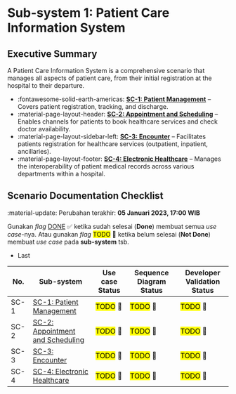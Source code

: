 # Sub-system 1: Patient Care Information System

## Executive Summary

A Patient Care Information System is a comprehensive scenario that manages all aspects of patient care, from their initial registration at the hospital to their departure.

<div class="grid cards" markdown>

- :fontawesome-solid-earth-americas: __[SC-1: Patient Management]__ – Covers patient registration, tracking, and discharge.
- :material-page-layout-header: __[SC-2: Appointment and Scheduling]__ – Enables channels for patients to book healthcare services and check doctor availability.
- :material-page-layout-sidebar-left: __[SC-3: Encounter]__ – Facilitates patients registration for healthcare services (outpatient, inpatient, ancillaries).
- :material-page-layout-footer: __[SC-4: Electronic Healthcare]__ – Manages the interoperability of patient medical records across various departments within a hospital.

</div>

## Scenario Documentation Checklist

<!-- md:version 0.0.1 -->
:material-update: Perubahan terakhir: **05 Januari 2023, 17:00 WIB**

Gunakan _flag_ <ins class="critic">DONE</ins> :white_check_mark: ketika sudah selesai (**Done**) membuat semua _use case_-nya.
Atau gunakan _flag_ <mark class="critic">TODO</mark> :no_entry_sign: ketika belum selesai (**Not Done**) membuat _use case_ pada **sub-system** tsb.

* Last

| No.  | Sub-system                         | Use case Status                                  | Sequence Diagram Status                          | Developer Validation Status                      |
|------|------------------------------------|--------------------------------------------------|--------------------------------------------------|--------------------------------------------------|
| SC-1 | [SC-1: Patient Management]         | <mark class="critic">TODO</mark> :no_entry_sign: | <mark class="critic">TODO</mark> :no_entry_sign: | <mark class="critic">TODO</mark> :no_entry_sign: |
| SC-2 | [SC-2: Appointment and Scheduling] | <mark class="critic">TODO</mark> :no_entry_sign: | <mark class="critic">TODO</mark> :no_entry_sign: | <mark class="critic">TODO</mark> :no_entry_sign: |
| SC-3 | [SC-3: Encounter]                  | <mark class="critic">TODO</mark> :no_entry_sign: | <mark class="critic">TODO</mark> :no_entry_sign: | <mark class="critic">TODO</mark> :no_entry_sign: |
| SC-4 | [SC-4: Electronic Healthcare]      | <mark class="critic">TODO</mark> :no_entry_sign: | <mark class="critic">TODO</mark> :no_entry_sign: | <mark class="critic">TODO</mark> :no_entry_sign: |

  [SC-1: Patient Management]: sc-1-patient-management.md
  [SC-2: Appointment and Scheduling]: sc-2-appointment-and-scheduling.md
  [SC-3: Encounter]: sc-3-patient-encounter.md
  [SC-4: Electronic Healthcare]: sc-4-electronic-healthcare.md
